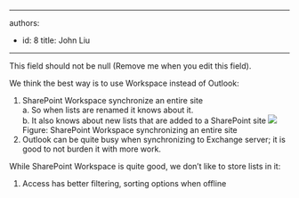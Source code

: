 

---
authors:
  - id: 8
    title: John Liu
---




<span class='intro'> This field should not be null (Remove me when you edit this field). </span>

We think the best way is to use Workspace instead of Outlook&#58;<br>
<ol>
    <li>
    SharePoint Workspace synchronize an entire site<br>
    a. So when lists are renamed it knows about it.<br>
    b. It also knows about new lists that are added to a SharePoint site
    <img class="ms-rteCustom-ImageArea" src="/Standards/SoftwareDevelopment/RulesToBetterSharePoint/PublishingImages/Synchronize.jpg" /><span class="ms-rteCustom-FigureNormal">Figure&#58; SharePoint Workspace synchronizing an entire site    </span></li>
    <li>Outlook can be quite busy when synchronizing to Exchange server; it is good to not burden it with more work.</li>
</ol>
While SharePoint Workspace is quite good, we don’t like to store lists in it&#58;<br>
<ol>
    <li>
    Access has better filtering, sorting options when offline
    </li>
</ol>



